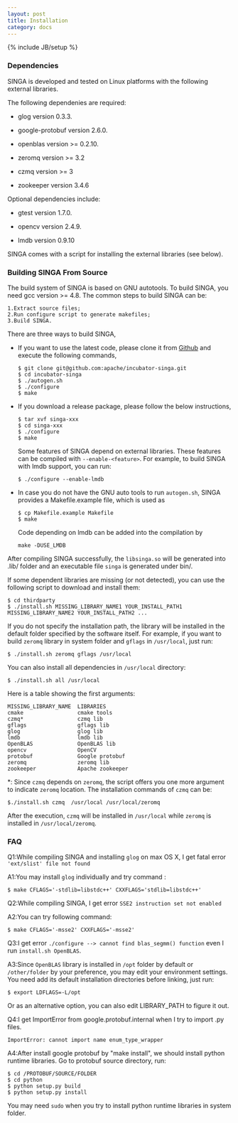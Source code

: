 ```yaml
---
layout: post
title: Installation
category: docs
---
```

{% include JB/setup %}


### Dependencies

SINGA is developed and tested on Linux platforms with the following external libraries.

The following dependenies are required:

  * glog version 0.3.3.

  * google-protobuf version 2.6.0.

  * openblas version >= 0.2.10.

  * zeromq version >= 3.2

  * czmq version >= 3

  * zookeeper version 3.4.6


Optional dependencies include:

  * gtest version 1.7.0.

  * opencv version 2.4.9.

  * lmdb version 0.9.10


SINGA comes with a script for installing the external libraries (see below).

### Building SINGA From Source

The build system of SINGA is based on GNU autotools. To build SINGA, you need gcc version >= 4.8.
The common steps to build SINGA can be:

	1.Extract source files;
	2.Run configure script to generate makefiles;
	3.Build SINGA.

There are three ways to build SINGA,

  * If you want to use the latest code, please clone it from
  [Github](https://github.com/apache/incubator-singa.git) and execute
  the following commands,

        $ git clone git@github.com:apache/incubator-singa.git
        $ cd incubator-singa
        $ ./autogen.sh
        $ ./configure
        $ make


  * If you download a release package, please follow the below instructions,

        $ tar xvf singa-xxx
        $ cd singa-xxx
        $ ./configure
        $ make

    Some features of SINGA depend on external libraries. These features can be
    compiled with `--enable-<feature>`.
    For example, to build SINGA with lmdb support, you can run:

        $ ./configure --enable-lmdb


  * In case you do not have the GNU auto tools to run `autogen.sh`, SINGA
  provides a Makefile.example file, which is used as

        $ cp Makefile.example Makefile
        $ make

    Code depending on lmdb can be added into the compilation by

        make -DUSE_LMDB


After compiling SINGA successfully, the `libsinga.so` will be generated into
.lib/ folder and an executable file `singa` is generated under bin/.

If some dependent libraries are missing (or not detected), you can use the
following script to download and install them:

    $ cd thirdparty
    $ ./install.sh MISSING_LIBRARY_NAME1 YOUR_INSTALL_PATH1 MISSING_LIBRARY_NAME2 YOUR_INSTALL_PATH2 ...

If you do not specify the installation path, the library will be installed in
the default folder specified by the software itself.  For example, if you want
to build `zeromq` library in system folder and `gflags` in `/usr/local`, just run:

    $ ./install.sh zeromq gflags /usr/local

You can also install all dependencies in `/usr/local` directory:

    $ ./install.sh all /usr/local

Here is a table showing the first arguments:

    MISSING_LIBRARY_NAME  LIBRARIES
    cmake                 cmake tools
    czmq*                 czmq lib
    gflags                gflags lib
    glog                  glog lib
    lmdb                  lmdb lib
    OpenBLAS              OpenBLAS lib
    opencv                OpenCV
    protobuf              Google protobuf
    zeromq                zeromq lib
    zookeeper             Apache zookeeper

*: Since `czmq` depends on `zeromq`, the script offers you one more argument to
indicate `zeromq` location.
The installation commands of `czmq` can be:

    $./install.sh czmq  /usr/local /usr/local/zeromq

After the execution, `czmq` will be installed in `/usr/local` while `zeromq` is
installed in `/usr/local/zeromq`.

### FAQ

Q1:While compiling SINGA and installing `glog` on max OS X, I get fatal error
`'ext/slist' file not found`

A1:You may install `glog` individually and try command :

    $ make CFLAGS='-stdlib=libstdc++' CXXFLAGS='stdlib=libstdc++'


Q2:While compiling SINGA, I get error `SSE2 instruction set not enabled`

A2:You can try following command:

    $ make CFLAGS='-msse2' CXXFLAGS='-msse2'

Q3:I get error `./configure --> cannot find blas_segmm() function` even I
run `install.sh OpenBLAS`.

A3:Since `OpenBLAS` library is installed in `/opt` folder by default or
`/other/folder` by your preference, you may edit your environment settings.
You need add its default installation directories before linking, just
run:

    $ export LDFLAGS=-L/opt

Or as an alternative option, you can also edit LIBRARY_PATH to figure it out.


Q4:I get ImportError from google.protobuf.internal when I try to import .py
files.

    ImportError: cannot import name enum_type_wrapper

A4:After install google protobuf by "make install", we should install python
runtime libraries. Go to protobuf source directory, run:

    $ cd /PROTOBUF/SOURCE/FOLDER
    $ cd python
    $ python setup.py build
    $ python setup.py install

You may need `sudo` when you try to install python runtime libraries in
system folder.
